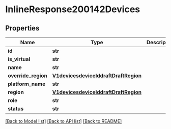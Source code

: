 # InlineResponse200142Devices

## Properties
Name | Type | Description | Notes
------------ | ------------- | ------------- | -------------
**id** | **str** |  | [optional] 
**is_virtual** | **str** |  | [optional] 
**name** | **str** |  | [optional] 
**override_region** | [**V1devicesdeviceIddraftDraftRegion**](V1devicesdeviceIddraftDraftRegion.md) |  | [optional] 
**platform_name** | **str** |  | [optional] 
**region** | [**V1devicesdeviceIddraftDraftRegion**](V1devicesdeviceIddraftDraftRegion.md) |  | [optional] 
**role** | **str** |  | [optional] 
**status** | **str** |  | [optional] 

[[Back to Model list]](../README.md#documentation-for-models) [[Back to API list]](../README.md#documentation-for-api-endpoints) [[Back to README]](../README.md)

